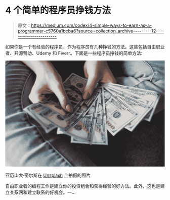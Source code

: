 # 4 个简单的程序员挣钱方法

> 原文：<https://medium.com/codex/4-simple-ways-to-earn-as-a-programmer-c5760a1bcba6?source=collection_archive---------12----------------------->

如果你是一个有经验的程序员，作为程序员有几种挣钱的方法。这些包括自由职业者、开源赞助、Udemy 和 Fiverr。下面是一些程序员挣钱的简单方法:

![](img/8fe81dd2f97d943fd0f5c5cafdf3ea47.png)

亚历山大·密尔斯在 [Unsplash](https://unsplash.com?utm_source=medium&utm_medium=referral) 上拍摄的照片

自由职业者的编程工作是建立你的投资组合和获得经验的好方法。此外，这也是建立关系网和建立联系的好机会。一…